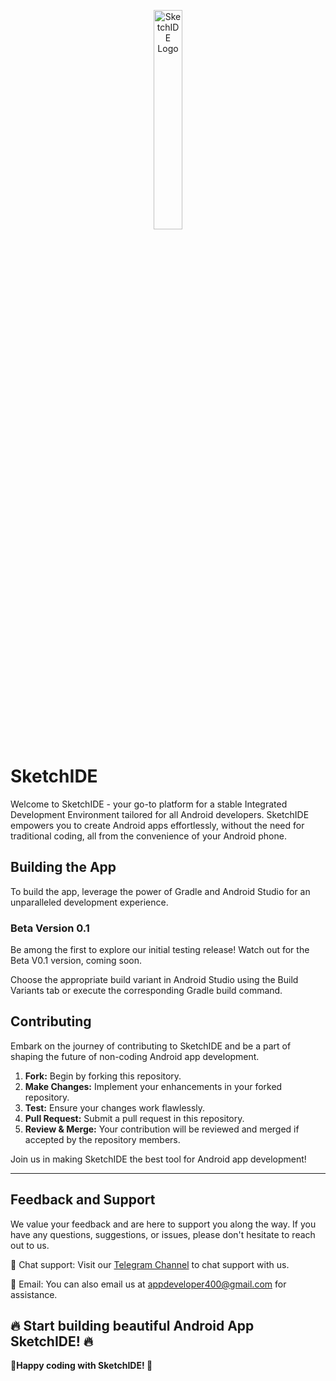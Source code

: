 <p align="center">
  <img src="https://github.com/androidbulb/SketchIDE/blob/master/app/src/main/ic_launcher-playstore.png" width="30%" alt="SketchIDE Logo">
</p>

# SketchIDE

Welcome to SketchIDE - your go-to platform for a stable Integrated Development Environment tailored for all Android developers. SketchIDE empowers you to create Android apps effortlessly, without the need for traditional coding, all from the convenience of your Android phone.

## Building the App
To build the app, leverage the power of Gradle and Android Studio for an unparalleled development experience.

### Beta Version 0.1
Be among the first to explore our initial testing release! Watch out for the Beta V0.1 version, coming soon.

Choose the appropriate build variant in Android Studio using the Build Variants tab or execute the corresponding Gradle build command.

## Contributing

Embark on the journey of contributing to SketchIDE and be a part of shaping the future of non-coding Android app development.

1. **Fork:** Begin by forking this repository.
2. **Make Changes:** Implement your enhancements in your forked repository.
3. **Test:** Ensure your changes work flawlessly.
4. **Pull Request:** Submit a pull request in this repository.
5. **Review & Merge:** Your contribution will be reviewed and merged if accepted by the repository members.

Join us in making SketchIDE the best tool for Android app development!

---

## Feedback and Support

We value your feedback and are here to support you along the way. If you have any questions, suggestions, or issues, please don't hesitate to reach out to us.

💬 Chat support: Visit our [Telegram Channel](https://t.me/sketchide) to chat support with us.

📧 Email: You can also email us at appdeveloper400@gmail.com for assistance.

## 🔥 Start building beautiful Android App SketchIDE! 🔥

**🎉Happy coding with SketchIDE! 🎉**